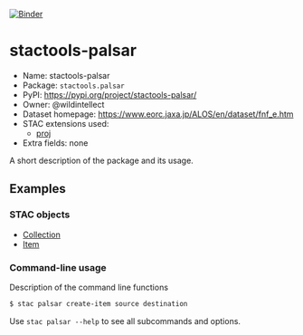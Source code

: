 [![Binder](https://mybinder.org/badge_logo.svg)](https://mybinder.org/v2/gh/stactools-packages/palsar/main?filepath=docs/installation_and_basic_usage.ipynb)

# stactools-palsar

- Name: stactools-palsar
- Package: `stactools.palsar`
- PyPI: https://pypi.org/project/stactools-palsar/
- Owner: @wildintellect
- Dataset homepage: https://www.eorc.jaxa.jp/ALOS/en/dataset/fnf_e.htm
- STAC extensions used:
  - [proj](https://github.com/stac-extensions/projection/)
- Extra fields: none

A short description of the package and its usage.

## Examples

### STAC objects

- [Collection](examples/collection.json)
- [Item](examples/item/item.json)

### Command-line usage

Description of the command line functions

```bash
$ stac palsar create-item source destination
```

Use `stac palsar --help` to see all subcommands and options.
